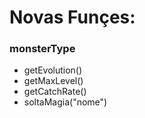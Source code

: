# Novas Funçes:
### monsterType
* getEvolution()
* getMaxLevel()
* getCatchRate()
* soltaMagia("nome")
